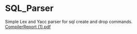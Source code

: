 # SQL_Parser
Simple Lex and Yacc parser for  sql create and drop commands.
[CompilerReport (1).pdf](https://github.com/deepti-chauhan/SQL_Parser/files/8370978/CompilerReport.1.pdf)
